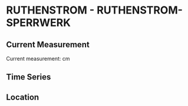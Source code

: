 # RUTHENSTROM - RUTHENSTROM-SPERRWERK

## Current Measurement

Current measurement: <Value topic="rivers/pegel-online/RuS/RUTHENSTROM-SPERRWERK/measurementValue"/> cm

## Time Series

<TimeSeries topic="rivers/pegel-online/RuS/RUTHENSTROM-SPERRWERK/measurementValue" period="week" />

## Location

<WorldMap>
  <Marker lat="53.71995970904395" lon="9.419406799690009" labelTopic="rivers/pegel-online/RuS/RUTHENSTROM-SPERRWERK" />
</WorldMap>
